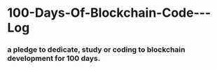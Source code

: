 # 100-Days-Of-Blockchain-Code---Log
### a pledge to dedicate, study or coding to blockchain development for 100 days.
